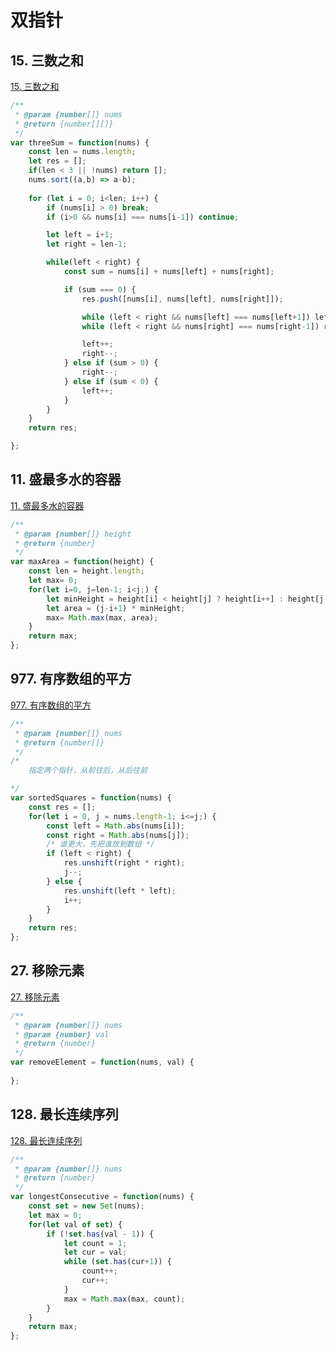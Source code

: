 # 双指针

## 15. 三数之和

[15. 三数之和](https://leetcode-cn.com/problems/3sum/)

```js
/**
 * @param {number[]} nums
 * @return {number[][]}
 */
var threeSum = function(nums) {
    const len = nums.length;
    let res = [];
    if(len < 3 || !nums) return [];
    nums.sort((a,b) => a-b);
    
    for (let i = 0; i<len; i++) {
        if (nums[i] > 0) break;
        if (i>0 && nums[i] === nums[i-1]) continue;

        let left = i+1;
        let right = len-1;

        while(left < right) {
            const sum = nums[i] + nums[left] + nums[right];

            if (sum === 0) {
                res.push([nums[i], nums[left], nums[right]]);

                while (left < right && nums[left] === nums[left+1]) left++;
                while (left < right && nums[right] === nums[right-1]) right--;

                left++;
                right--;
            } else if (sum > 0) {
                right--;
            } else if (sum < 0) {
                left++;
            }
        }
    }
    return res;

};
```

## 11. 盛最多水的容器

[11. 盛最多水的容器](https://leetcode-cn.com/problems/container-with-most-water/)

```js
/**
 * @param {number[]} height
 * @return {number}
 */
var maxArea = function(height) {
    const len = height.length;
    let max= 0;
    for(let i=0, j=len-1; i<j;) {
        let minHeight = height[i] < height[j] ? height[i++] : height[j--];
        let area = (j-i+1) * minHeight;
        max= Math.max(max, area);
    }
    return max;
};
```


## 977. 有序数组的平方

[977. 有序数组的平方](https://leetcode-cn.com/problems/squares-of-a-sorted-array/)

```js
/**
 * @param {number[]} nums
 * @return {number[]}
 */
/* 
    指定两个指针，从前往后，从后往前

*/
var sortedSquares = function(nums) {
    const res = [];
    for(let i = 0, j = nums.length-1; i<=j;) {
        const left = Math.abs(nums[i]);
        const right = Math.abs(nums[j]);
        /* 谁更大，先把谁放到数组 */
        if (left < right) {
            res.unshift(right * right);
            j--;
        } else {
            res.unshift(left * left);
            i++;
        }
    }
    return res;
};
```

## 27. 移除元素

[27. 移除元素](https://leetcode-cn.com/problems/remove-element/)

```js
/**
 * @param {number[]} nums
 * @param {number} val
 * @return {number}
 */
var removeElement = function(nums, val) {
    
};
```

## 128. 最长连续序列

[128. 最长连续序列](https://leetcode-cn.com/problems/longest-consecutive-sequence/)

```js
/**
 * @param {number[]} nums
 * @return {number}
 */
var longestConsecutive = function(nums) {
    const set = new Set(nums);
    let max = 0;
    for(let val of set) {
        if (!set.has(val - 1)) {
            let count = 1;
            let cur = val;
            while (set.has(cur+1)) {
                count++;
                cur++;
            }
            max = Math.max(max, count);
        }
    }
    return max;
};
```